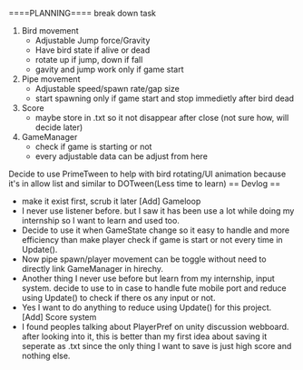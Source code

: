 ====PLANNING====
break down task
1. Bird movement
   - Adjustable Jump force/Gravity
   - Have bird state if alive or dead
   - rotate up if jump, down if fall
   - gavity and jump work only if game start
2. Pipe movement
   - Adjustable speed/spawn rate/gap size
   - start spawning only if game start and stop immedietly after bird dead
3. Score
   - maybe store in .txt so it not disappear after close (not sure how, will decide later)
4. GameManager
   - check if game is starting or not
   - every adjustable data can be adjust from here

Decide to use PrimeTween to help with bird rotating/UI animation because it's in allow list and similar to DOTween(Less time to learn)
== Devlog ==
- make it exist first, scrub it later
[Add] Gameloop
- I never use listener before. but I saw it has been use a lot while doing my internship so I want to learn and used too.
- Decide to use it when GameState change so it easy to handle and more efficiency than make player check if game is start or not every time in Update().
- Now pipe spawn/player movement can be toggle without need to directly link GameManager in hirechy.
- Another thing I never use before but learn from my internship, input system. decide to use to in case to handle fute mobile port and reduce using Update() to check if there os any input or not.
- Yes I want to do anything to reduce using Update() for this project.
[Add] Score system
- I found peoples talking about PlayerPref on unity discussion webboard. after looking into it, this is better than my first idea about saving it seperate as .txt since the only thing I want to save is just high score and nothing else.